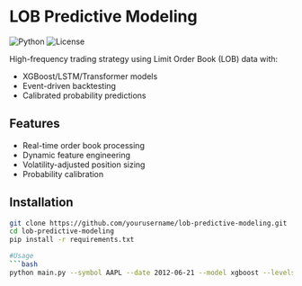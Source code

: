 # LOB Predictive Modeling

![Python](https://img.shields.io/badge/python-3.8%2B-blue)
![License](https://img.shields.io/badge/license-MIT-green)

High-frequency trading strategy using Limit Order Book (LOB) data with:
- XGBoost/LSTM/Transformer models
- Event-driven backtesting
- Calibrated probability predictions

## Features
- Real-time order book processing
- Dynamic feature engineering
- Volatility-adjusted position sizing
- Probability calibration

## Installation
```bash
git clone https://github.com/yourusername/lob-predictive-modeling.git
cd lob-predictive-modeling
pip install -r requirements.txt

#Usage
```bash
python main.py --symbol AAPL --date 2012-06-21 --model xgboost --levels 5 --horizon 5
